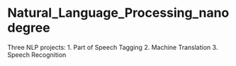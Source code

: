 # Natural_Language_Processing_nanodegree
Three NLP projects: 1. Part of Speech Tagging 2. Machine Translation 3. Speech Recognition
